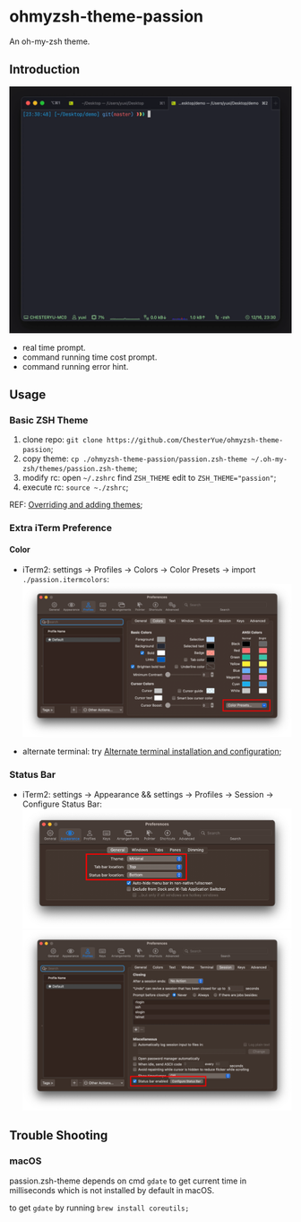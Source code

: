 # ohmyzsh-theme-passion

An oh-my-zsh theme.

## Introduction

![passion](./image/passion.gif)

* real time prompt.
* command running time cost prompt.
* command running error hint.

## Usage

### Basic ZSH Theme

1. clone repo: ```git clone https://github.com/ChesterYue/ohmyzsh-theme-passion```;
2. copy theme: ```cp ./ohmyzsh-theme-passion/passion.zsh-theme ~/.oh-my-zsh/themes/passion.zsh-theme```;
3. modify rc: open ```~/.zshrc``` find ```ZSH_THEME``` edit to ```ZSH_THEME="passion"```;
4. execute rc: ```source ~./zshrc```;

REF: [Overriding and adding themes](https://github.com/ohmyzsh/ohmyzsh/wiki/Customization#overriding-and-adding-themes);

### Extra iTerm Preference

#### Color

<!-- cspell:disable-next-line -->
* iTerm2: settings -> Profiles -> Colors -> Color Presets -> import ```./passion.itermcolors```: ![color.png](./image/color.png)

* alternate terminal: try [Alternate terminal installation and configuration](https://iterm2colorschemes.com/);

### Status Bar

* iTerm2: settings -> Appearance && settings -> Profiles -> Session -> Configure Status Bar: ![status_0.png](./image/status_0.png) ![status_1.png](./image/status_1.png)

## Trouble Shooting

### macOS

passion.zsh-theme depends on cmd ```gdate``` to get current time in milliseconds which is not installed by default in macOS.

to get ```gdate``` by running ```brew install coreutils;```
